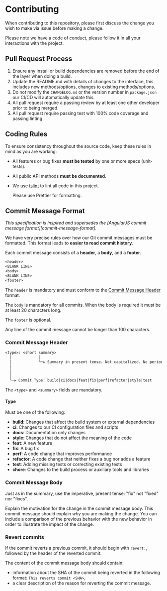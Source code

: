 # Contributing

When contributing to this repository, please first discuss the change you wish to make via issue
before making a change.

Please note we have a code of conduct, please follow it in all your interactions with the project.

## Pull Request Process

1. Ensure any install or build dependencies are removed before the end of the layer when doing a
   build.
2. Update the README.md with details of changes to the interface, this includes new methods/options,
   changes to existing methods/options.
3. Do not modify the `CHANGELOG.md` or the version number in `package.json` our CI/CD will automatically
   update this.
4. All pull request require a passing review by at least one other developer prior to being merged.
5. All pull request require passing test with 100% code coverage and passing linting

## Coding Rules

To ensure consistency throughout the source code, keep these rules in mind as you are working:

- All features or bug fixes **must be tested** by one or more specs (unit-tests).
- All public API methods **must be documented**.
- We use [tslint](https://palantir.github.io/tslint/) to lint all code in this project.

  Please use Prettier for formatting.

## Commit Message Format

_This specification is inspired and supersedes the [AngularJS commit message format][commit-message-format]._

We have very precise rules over how our Git commit messages must be formatted.
This format leads to **easier to read commit history**.

Each commit message consists of a **header**, a **body**, and a **footer**.

```txt
<header>
<BLANK LINE>
<body>
<BLANK LINE>
<footer>
```

The `header` is mandatory and must conform to the [Commit Message Header](#commit-header) format.

The `body` is mandatory for all commits.
When the body is required it must be at least 20 characters long.

The `footer` is optional.

Any line of the commit message cannot be longer than 100 characters.

### Commit Message Header

```txt
<type>: <short summary>
  │            │
  │            └─⫸ Summary in present tense. Not capitalized. No period at the end.
  │
  │
  │
  └─⫸ Commit Type: build|ci|docs|feat|fix|perf|refactor|style|test
```

The `<type>` and `<summary>` fields are mandatory.

#### Type

Must be one of the following:

- **build**: Changes that affect the build system or external dependencies
- **ci**: Changes to our CI configuration files and scripts
- **docs**: Documentation only changes
- **style**: Changes that do not affect the meaning of the code
- **feat**: A new feature
- **fix**: A bug fix
- **perf**: A code change that improves performance
- **refactor**: A code change that neither fixes a bug nor adds a feature
- **test**: Adding missing tests or correcting existing tests
- **chore**: Changes to the build process or auxiliary tools and libraries

### Commit Message Body

Just as in the summary, use the imperative, present tense: "fix" not "fixed" nor "fixes".

Explain the motivation for the change in the commit message body. This commit message should explain _why_ you are making the change.
You can include a comparison of the previous behavior with the new behavior in order to illustrate the impact of the change.

### Revert commits

If the commit reverts a previous commit, it should begin with `revert:`, followed by the header of the reverted commit.

The content of the commit message body should contain:

- information about the SHA of the commit being reverted in the following format: `This reverts commit <SHA>`,
- a clear description of the reason for reverting the commit message.

